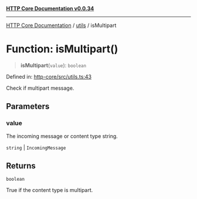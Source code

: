 [**HTTP Core Documentation v0.0.34**](../../README.md)

***

[HTTP Core Documentation](../../modules.md) / [utils](../README.md) / isMultipart

# Function: isMultipart()

> **isMultipart**(`value`): `boolean`

Defined in: [http-core/src/utils.ts:43](https://github.com/stonemjs/http-core/blob/8d2f265873c2a6f093cdaa7580ed7328bd078613/src/utils.ts#L43)

Check if multipart message.

## Parameters

### value

The incoming message or content type string.

`string` | `IncomingMessage`

## Returns

`boolean`

True if the content type is multipart.
